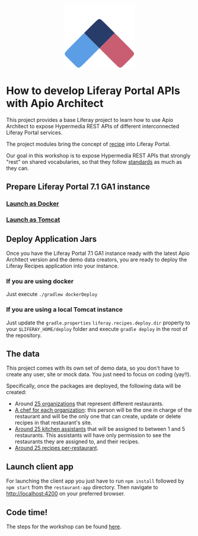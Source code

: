 <div align="center">
    <a href="https://github.com/liferay/com-liferay-apio-architect" target="blank"><img src="./images/logo.png"/></a>
</div>

# How to develop Liferay Portal APIs with Apio Architect

This project provides a base Liferay project to learn how to use Apio Architect to expose Hypermedia REST APIs of different interconnected Liferay Portal services.

The project modules bring the concept of [recipe](https://github.com/liferay-labs/apio-workshop/blob/master/liferay-recipes/liferay-recipes-service/service.xml#L7) into Liferay Portal.

Our goal in this workshop is to expose Hypermedia REST APIs that strongly "rest" on shared vocabularies, so that they follow [standards](https://schema.org/Recipe) as much as they can.

## Prepare Liferay Portal 7.1 GA1 instance

### [Launch as Docker](docs/1.1_launch_with_docker.markdown)

### [Launch as Tomcat](docs/1.2_launch_as_tomcat.markdown)

## Deploy Application Jars

Once you have the Liferay Portal 7.1 GA1 instance ready with the latest Apio Architect version and the demo data creators, you are ready to deploy the Liferay Recipes application into your instance.

### If you are using docker

Just execute `./gradlew dockerDeploy`

### If you are using a local Tomcat instance

Just update the `gradle.properties` `liferay.recipes.deploy.dir` property to your `$LIFERAY_HOME/deploy` folder and execute `gradle deploy` in the root of the repository.

## The data

This project comes with its own set of demo data, so you don't have to create any user, site or mock data. You just need to focus on coding (yay!!).

Specifically, once the packages are deployed, the following data will be created:

- Around [25 organizations](https://github.com/liferay-labs/apio-workshop/blob/master/liferay-recipes/liferay-recipes-demo/src/main/java/com/liferay/recipes/demo/internal/RecipesDemo.java#L346) that represent different restaurants.
- [A chef for each organization](https://github.com/liferay-labs/apio-workshop/blob/master/liferay-recipes/liferay-recipes-demo/src/main/java/com/liferay/recipes/demo/internal/RecipesDemo.java#L183): this person will be the one in charge of the restaurant and will be the only one that can create, update or delete recipes in that restaurant's site.
- [Around 25 kitchen assistants](https://github.com/liferay-labs/apio-workshop/blob/master/liferay-recipes/liferay-recipes-demo/src/main/java/com/liferay/recipes/demo/internal/RecipesDemo.java#L207) that will be assigned to between 1 and 5 restaurants. This assistants will have only permission to see the restaurants they are assigned to, and their recipes.
- [Around 25 recipes per-restaurant](https://github.com/liferay-labs/apio-workshop/blob/master/liferay-recipes/liferay-recipes-demo/src/main/java/com/liferay/recipes/demo/internal/RecipesDemo.java#L329).

## Launch client app

For launching the client app you just have to run `npm install` followed by `npm start` from the `restaurant-app` directory. Then navigate to [http://localhost:4200](http://localhost:4200) on your preferred browser.

## Code time!

The steps for the workshop can be found [here](docs/STEPS.markdown).
